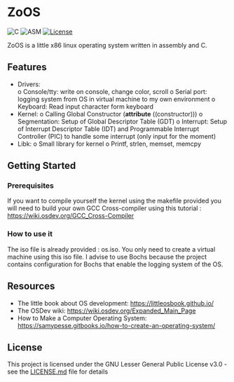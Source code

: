 # ZoOS
![C](https://img.shields.io/badge/C-blue.svg)
![ASM](https://img.shields.io/badge/ASM-blue.svg)
[![License](https://img.shields.io/badge/license-LGPL-blue.svg)](https://opensource.org/licenses/MIT)

ZoOS is a little x86 linux operating system written in assembly and C. 

## Features

-	Drivers:  
  o	Console/tty: write on console, change color, scroll
  o	Serial port: logging system from OS in virtual machine to my own environment
  o	Keyboard: Read input character form keyboard
-	Kernel:
  o	Calling Global Constructor (__attribute__ ((constructor)))
  o	Segmentation: Setup of Global Descriptor Table (GDT)
  o	Interrupt: Setup of Interrupt Descriptor Table (IDT) and Programmable Interrupt Controller (PIC) to handle some interrupt (only input for the moment)
-	Libk:
  o	Small library for kernel
  o	Printf, strlen, memset, memcpy


## Getting Started

### Prerequisites

If you want to compile yourself the kernel using the makefile provided you will need to build your own GCC Cross-compiler using this tutorial : https://wiki.osdev.org/GCC_Cross-Compiler

### How to use it

The iso file is already provided : os.iso. You only need to create a virtual machine using this iso file. I advise 
to use Bochs because the project contains configuration for Bochs that enable the logging system of the OS.

## Resources

-	The little book about OS development:  https://littleosbook.github.io/
-	The OSDev wiki: https://wiki.osdev.org/Expanded_Main_Page
-	How to Make a Computer Operating System: https://samypesse.gitbooks.io/how-to-create-an-operating-system/ 

## License

This project is licensed under the GNU Lesser General Public License v3.0 - see the [LICENSE.md](LICENSE.md) file for details
